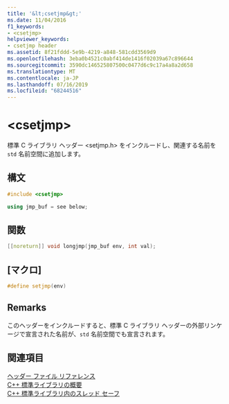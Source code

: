 ```yaml
---
title: '&lt;csetjmp&gt;'
ms.date: 11/04/2016
f1_keywords:
- <csetjmp>
helpviewer_keywords:
- csetjmp header
ms.assetid: 8f21fddd-5e9b-4219-a848-581cdd3569d9
ms.openlocfilehash: 3eba0b4521c0abf414de1416f02039a67c896644
ms.sourcegitcommit: 3590dc146525807500c0477d6c9c17a4a8a2d658
ms.translationtype: MT
ms.contentlocale: ja-JP
ms.lasthandoff: 07/16/2019
ms.locfileid: "68244516"
---
```

# <a name="ltcsetjmpgt"></a>&lt;csetjmp&gt;

標準 C ライブラリ ヘッダー \<setjmp.h> をインクルードし、関連する名前を `std` 名前空間に追加します。

## <a name="syntax"></a>構文

```cpp
#include <csetjmp>

using jmp_buf = see below;
```

## <a name="functions"></a>関数

```cpp
[[noreturn]] void longjmp(jmp_buf env, int val);
```

## <a name="macros"></a>[マクロ]

```cpp
#define setjmp(env)
```

## <a name="remarks"></a>Remarks

このヘッダーをインクルードすると、標準 C ライブラリ ヘッダーの外部リンケージで宣言された名前が、`std` 名前空間でも宣言されます。

## <a name="see-also"></a>関連項目

[ヘッダー ファイル リファレンス](../standard-library/cpp-standard-library-header-files.md)<br/>
[C++ 標準ライブラリの概要](../standard-library/cpp-standard-library-overview.md)<br/>
[C++ 標準ライブラリ内のスレッド セーフ](../standard-library/thread-safety-in-the-cpp-standard-library.md)<br/>
